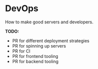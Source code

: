 # DevOps
How to make good servers and developers.

**TODO:**
* PR for different deployment strategies
* PR for spinning up servers
* PR for CI
* PR for frontend tooling
* PR for backend tooling